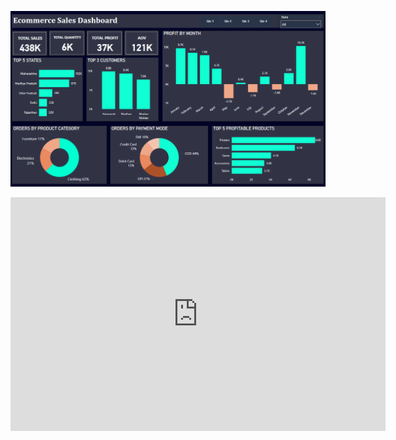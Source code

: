 ![Dashboard](https://github.com/routshruti/Ecommerce-Sales-Dashboard-Using-PowerBI/blob/main/Dashboard%20View.png?raw=true)

<iframe title="E-commerce Sales Dashboard" width="600" height="373.5" src="https://app.powerbi.com/view?r=eyJrIjoiMTg3ODUzNWMtNTQ5My00MDVjLWIwOTQtZDYxZTUxMzdjZjM0IiwidCI6Ijg2MzI4YTBhLWRhMGMtNGQzZS04OTE5LTc4OTcwMTZiMzNiMyJ9" frameborder="0" allowFullScreen="true"></iframe>
